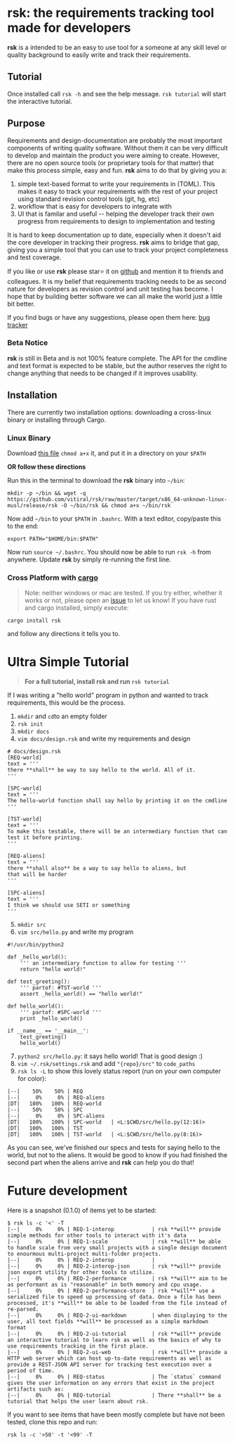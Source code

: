 # rsk: the requirements tracking tool made for developers
**rsk** is a intended to be an easy to use tool for a someone at any skill
level or quality background to easily write and track their requirements.

## Tutorial
Once installed call `rsk -h` and see the help message. `rsk tutorial` will start the
interactive tutorial.

## Purpose
Requirements and design-documentation are probably the most important components of
writing quality software. Without them it can be very difficult to develop and
maintain the product you were aiming to create. However, there are no open source
tools (or proprietary tools for that matter) that make this process simple, easy
and fun. **rsk** aims to do that by giving you a:

 1. simple text-based format to write your requirements in (TOML). This makes it
      easy to track your requirements with the rest of your project using standard
      revision control tools (git, hg, etc)
 2. workflow that is easy for developers to integrate with
 3. UI that is familar and useful -- helping the developer track their own progress
      from requirements to design to implementation and testing

It is hard to keep documentation up to date, especially when it doesn't aid
the core developer in tracking their progress. **rsk** aims to bridge that gap,
giving you a simple tool that you can use to track your project completeness and
test coverage.

If you like or use **rsk** please star:star: it on [github](https://github.com/vitiral/rsk)
and mention it to friends and colleagues. It is my belief that requirements tracking needs to
be as second nature for developers as revision control and unit testing has become. I hope
that by building better software we can all make the world just a little bit better.

If you find bugs or have any suggestions, please open them here:
[bug tracker](https://github.com/vitiral/rsk/issues)

### Beta Notice
**rsk** is still in Beta and is not 100% feature complete. The API for the cmdline and
text format is expected to be stable, but the author reserves the right to change anything
that needs to be changed if it improves usability.

## Installation

There are currently two installation options: downloading a cross-linux
binary or installing through Cargo.

### Linux Binary
Download [this file](https://github.com/vitiral/rsk/raw/master/target/x86_64-unknown-linux-musl/release/rsk) `chmod a+x` it, and put it in a directory on your `$PATH`

**OR follow these directions**

Run this in the terminal to download the **rsk** binary into `~/bin`:
```
mkdir -p ~/bin && wget -q https://github.com/vitiral/rsk/raw/master/target/x86_64-unknown-linux-musl/release/rsk -O ~/bin/rsk && chmod a+x ~/bin/rsk
```

Now add `~/bin` to your `$PATH` in `.bashrc`. With a text editor, copy/paste this to the end:
```
export PATH="$HOME/bin:$PATH"
```

Now run `source ~/.bashrc`. You should now be able to run `rsk -h` from anywhere. Update **rsk**
by simply re-running the first line.

### Cross Platform with [cargo](https://github.com/rust-lang/cargo)
> Note: neither windows or mac are tested. If you try either, whether it works or not,
> please open an [issue](https://github.com/vitiral/rsk/issues) to let us know!
If you have rust and cargo installed, simply execute:
```
cargo install rsk
```
and follow any directions it tells you to.

# Ultra Simple Tutorial
> **For a full tutorial, install rsk and run `rsk tutorial`**

If I was writing a "hello world" program in python and wanted to track requirements,
this would be the process.

 1. `mkdir` and `cd`to an empty folder
 2. `rsk init`
 3. `mkdir docs`
 4. `vim docs/design.rsk` and write my requirements and design
```
# docs/design.rsk
[REQ-world]
text = '''
there **shall** be way to say hello to the world. All of it.
'''

[SPC-world]
text = '''
The hello-world function shall say hello by printing it on the cmdline
'''

[TST-world]
text = '''
To make this testable, there will be an intermediary function that can
test it before printing.
'''

[REQ-aliens]
text = '''
there **shall also** be a way to say hello to aliens, but
that will be harder
'''

[SPC-aliens]
text = '''
I think we should use SETI or something
'''
```
 5. `mkdir src`
 6. `vim src/hello.py` and write my program
```
#!/usr/bin/python2

def _hello_world():
    ''' an intermediary function to allow for testing '''
    return "hello world!"

def test_greeting():
    ''' partof: #TST-world '''
    assert _hello_world() == "hello world!"

def hello_world():
    ''' partof: #SPC-world '''
    print _hello_world()

if __name__ == '__main__':
    test_greeting()
    hello_world()
```
 7. `python2 src/hello.py`: it says hello world! That is good design :)
 8. `vim ~/.rsk/settings.rsk` and add `"{repo}/src"` to `code_paths`
 9. `rsk ls -L` to show this lovely status report (run on your own computer for color):
```
|--|    50%    50% | REQ
|--|     0%     0% | REQ-aliens
|DT|   100%   100% | REQ-world
|--|    50%    50% | SPC
|--|     0%     0% | SPC-aliens
|DT|   100%   100% | SPC-world   | <L:$CWD/src/hello.py(12:16)>
|DT|   100%   100% | TST
|DT|   100%   100% | TST-world   | <L:$CWD/src/hello.py(8:16)>
```

As you can see, we've finished our specs and tests for saying hello to the world,
but not to the aliens. It would be good to know if you had finished the second part
when the aliens arrive and **rsk** can help you do that!

# Future development
Here is a snapshot (0.1.0) of items yet to be started:
```
$ rsk ls -c '<' -T
|--|     0%     0% | REQ-1-interop            | rsk **will** provide simple methods for other tools to interact with it's data
|--|     0%     0% | REQ-1-scale              | rsk **will** be able to handle scale from very small projects with a single design document to enourmous multi-project multi-folder projects.
|--|     0%     0% | REQ-2-interop            |
|--|     0%     0% | REQ-2-interop-json       | rsk **will** provide json export utility for other tools to utilize.
|--|     0%     0% | REQ-2-performance        | rsk **will** aim to be as performant as is "reasonable" in both memory and cpu usage.
|--|     0%     0% | REQ-2-performance-store  | rsk **will** use a serialized file to speed up processing of data. Once a file has been processed, it's **will** be able to be loaded from the file instead of re-parsed.
|--|     0%     0% | REQ-2-ui-markdown        | when displaying to the user, all text fields **will** be processed as a simple markdown format
|--|     0%     0% | REQ-2-ui-tutorial        | rsk **will** provide an interactive tutorial to learn rsk as well as the basics of why to use requirements tracking in the first place.
|--|     0%     0% | REQ-2-ui-web             | rsk **will** provide a HTTP web server which can host up-to-date requirements as well as provide a REST-JSON API server for tracking test execution over a period of time.
|--|     0%     0% | REQ-status               | The `status` command gives the user information on any errors that exist in the project artifacts such as:
|--|     0%     0% | REQ-tutorial             | There **shall** be a tutorial that helps the user learn about rsk.
```


If you want to see items that have been mostly complete but have not been tested,
clone this repo and run:
```
rsk ls -c '>50' -t '<99' -T
```
